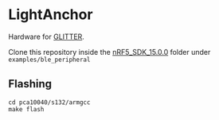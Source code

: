 # LightAnchor

Hardware for [GLITTER](https://github.com/conix-center/glitter-browser-detector).

Clone this repository inside the [nRF5_SDK_15.0.0](https://www.nordicsemi.com/Software-and-tools/Software/nRF5-SDK/Download#infotabs) folder under `examples/ble_peripheral`

## Flashing
```shell
cd pca10040/s132/armgcc
make flash
```
